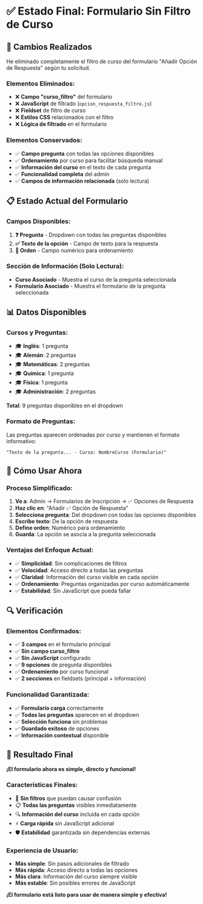 # ✅ Estado Final: Formulario Sin Filtro de Curso

## 🎯 Cambios Realizados

He eliminado completamente el filtro de curso del formulario "Añadir Opción de Respuesta" según tu solicitud.

### **Elementos Eliminados:**
- ❌ **Campo "curso_filtro"** del formulario
- ❌ **JavaScript** de filtrado (`opcion_respuesta_filtro.js`)
- ❌ **Fieldset** de filtro de curso
- ❌ **Estilos CSS** relacionados con el filtro
- ❌ **Lógica de filtrado** en el formulario

### **Elementos Conservados:**
- ✅ **Campo pregunta** con todas las opciones disponibles
- ✅ **Ordenamiento** por curso para facilitar búsqueda manual
- ✅ **Información del curso** en el texto de cada pregunta
- ✅ **Funcionalidad completa** del admin
- ✅ **Campos de información relacionada** (solo lectura)

## 📋 Estado Actual del Formulario

### **Campos Disponibles:**
1. **❓ Pregunta** - Dropdown con todas las preguntas disponibles
2. **✅ Texto de la opción** - Campo de texto para la respuesta
3. **🔢 Orden** - Campo numérico para ordenamiento

### **Sección de Información (Solo Lectura):**
- **Curso Asociado** - Muestra el curso de la pregunta seleccionada
- **Formulario Asociado** - Muestra el formulario de la pregunta seleccionada

## 📊 Datos Disponibles

### **Cursos y Preguntas:**
- 🎓 **Inglés**: 1 pregunta
- 🎓 **Alemán**: 2 preguntas
- 🎓 **Matemáticas**: 2 preguntas
- 🎓 **Química**: 1 pregunta
- 🎓 **Física**: 1 pregunta
- 🎓 **Administración**: 2 preguntas

**Total**: 9 preguntas disponibles en el dropdown

### **Formato de Preguntas:**
Las preguntas aparecen ordenadas por curso y mantienen el formato informativo:
```
"Texto de la pregunta... - Curso: NombreCurso (Formulario)"
```

## 🎯 Cómo Usar Ahora

### **Proceso Simplificado:**
1. **Ve a**: Admin → Formularios de Inscripción → ✅ Opciones de Respuesta
2. **Haz clic en**: "Añadir ✅ Opción de Respuesta"
3. **Selecciona pregunta**: Del dropdown con todas las opciones disponibles
4. **Escribe texto**: De la opción de respuesta
5. **Define orden**: Numérico para ordenamiento
6. **Guarda**: La opción se asocia a la pregunta seleccionada

### **Ventajas del Enfoque Actual:**
- ✅ **Simplicidad**: Sin complicaciones de filtros
- ✅ **Velocidad**: Acceso directo a todas las preguntas
- ✅ **Claridad**: Información del curso visible en cada opción
- ✅ **Ordenamiento**: Preguntas organizadas por curso automáticamente
- ✅ **Estabilidad**: Sin JavaScript que pueda fallar

## 🔍 Verificación

### **Elementos Confirmados:**
- ✅ **3 campos** en el formulario principal
- ✅ **Sin campo curso_filtro**
- ✅ **Sin JavaScript** configurado
- ✅ **9 opciones** de pregunta disponibles
- ✅ **Ordenamiento** por curso funcional
- ✅ **2 secciones** en fieldsets (principal + información)

### **Funcionalidad Garantizada:**
- ✅ **Formulario carga** correctamente
- ✅ **Todas las preguntas** aparecen en el dropdown
- ✅ **Selección funciona** sin problemas
- ✅ **Guardado exitoso** de opciones
- ✅ **Información contextual** disponible

## 🎉 Resultado Final

**¡El formulario ahora es simple, directo y funcional!**

### **Características Finales:**
- 🎯 **Sin filtros** que puedan causar confusión
- 📋 **Todas las preguntas** visibles inmediatamente
- 🔍 **Información del curso** incluida en cada opción
- ⚡ **Carga rápida** sin JavaScript adicional
- 🛡️ **Estabilidad** garantizada sin dependencias externas

### **Experiencia de Usuario:**
- **Más simple**: Sin pasos adicionales de filtrado
- **Más rápida**: Acceso directo a todas las opciones
- **Más clara**: Información del curso siempre visible
- **Más estable**: Sin posibles errores de JavaScript

**¡El formulario está listo para usar de manera simple y efectiva!**